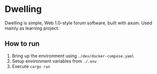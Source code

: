 # Dwelling
Dwelling is simple, Web 1.0-style forum software, built with axum. Used mainly as learning project.

## How to run
1. Bring up the environment using `./dev/docker-compose.yaml`
2. Setup environment variables from `./.env`
3. Execute `cargo run`